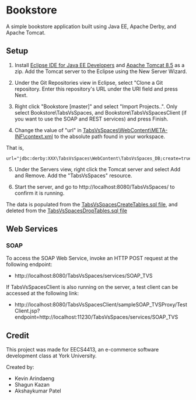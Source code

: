 # Bookstore

A simple bookstore application built using Java EE, Apache Derby, and Apache Tomcat.

## Setup

1. Install [Eclipse IDE for Java EE Developers](https://www.eclipse.org/downloads/packages/) and [Apache Tomcat 8.5](https://tomcat.apache.org/download-80.cgi) as a zip. Add the Tomcat server to the Eclipse using the New Server Wizard.

2. Under the Git Repositories view in Eclipse, select "Clone a Git repository. Enter this repository's URL under the URI field and press Next.

3. Right click "Bookstore [master]" and select "Import Projects..". Only select Bookstore\TabsVsSpaces, and Bookstore\TabsVsSpacesClient (if you want to use the SOAP and REST services) and press Finish.

4. Change the value of "url" in [TabsVsSpaces\WebContent\META-INF\context.xml](/TabsVsSpaces/WebContent/META-INF/context.xml) to the absolute path found in your workspace.

That is, 

```
url="jdbc:derby:XXX\TabsVsSpaces\WebContent\TabsVsSpaces_DB;create=true"/>

```

5. Under the Servers view, right click the Tomcat server and select Add and Remove. Add the "TabsVsSpaces" resource.

6. Start the server, and go to http://localhost:8080/TabsVsSpaces/ to confirm it is running.

The data is populated from the [TabsVsSpacesCreateTables.sql file](/TabsVsSpacesCreateTables.sql), and deleted from the [TabsVsSpacesDropTables.sql file](/TabsVsSpacesDropTables.sql)

## Web Services

### SOAP

To access the SOAP Web Service, invoke an HTTP POST request at the following endpoint:
- http://localhost:8080/TabsVsSpaces/services/SOAP_TVS

If TabsVsSpacesClient is also running on the server, a test client can be accessed at the following link:
- http://localhost:8080/TabsVsSpacesClient/sampleSOAP_TVSProxy/TestClient.jsp?endpoint=http://localhost:11230/TabsVsSpaces/services/SOAP_TVS

## Credit

This project was made for EECS4413, an e-commerce software development class at York University.

Created by:
- Kevin Arindaeng
- Shagun Kazan
- Akshaykumar Patel